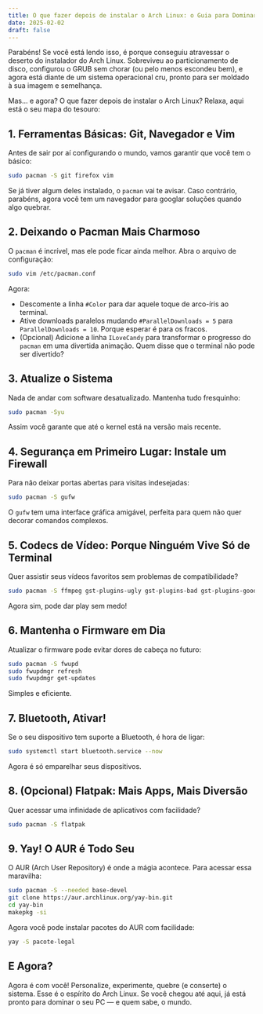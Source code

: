 ```yaml
---
title: O que fazer depois de instalar o Arch Linux: o Guia para Dominar o Universo (ou pelo menos o seu PC)
date: 2025-02-02
draft: false
---
```


Parabéns! Se você está lendo isso, é porque conseguiu atravessar o deserto do instalador do Arch Linux. Sobreviveu ao particionamento de disco, configurou o GRUB sem chorar (ou pelo menos escondeu bem), e agora está diante de um sistema operacional cru, pronto para ser moldado à sua imagem e semelhança.

Mas... e agora? O que fazer depois de instalar o Arch Linux? Relaxa, aqui está o seu mapa do tesouro:

## 1. Ferramentas Básicas: Git, Navegador e Vim

Antes de sair por aí configurando o mundo, vamos garantir que você tem o básico:

```bash
sudo pacman -S git firefox vim
```

Se já tiver algum deles instalado, o `pacman` vai te avisar. Caso contrário, parabéns, agora você tem um navegador para googlar soluções quando algo quebrar.

## 2. Deixando o Pacman Mais Charmoso

O `pacman` é incrível, mas ele pode ficar ainda melhor. Abra o arquivo de configuração:

```bash
sudo vim /etc/pacman.conf
```

Agora:

- Descomente a linha `#Color` para dar aquele toque de arco-íris ao terminal.
- Ative downloads paralelos mudando `#ParallelDownloads = 5` para `ParallelDownloads = 10`. Porque esperar é para os fracos.
- (Opcional) Adicione a linha `ILoveCandy` para transformar o progresso do `pacman` em uma divertida animação. Quem disse que o terminal não pode ser divertido?

## 3. Atualize o Sistema

Nada de andar com software desatualizado. Mantenha tudo fresquinho:

```bash
sudo pacman -Syu
```

Assim você garante que até o kernel está na versão mais recente.

## 4. Segurança em Primeiro Lugar: Instale um Firewall

Para não deixar portas abertas para visitas indesejadas:

```bash
sudo pacman -S gufw
```

O `gufw` tem uma interface gráfica amigável, perfeita para quem não quer decorar comandos complexos.

## 5. Codecs de Vídeo: Porque Ninguém Vive Só de Terminal

Quer assistir seus vídeos favoritos sem problemas de compatibilidade?

```bash
sudo pacman -S ffmpeg gst-plugins-ugly gst-plugins-bad gst-plugins-good gst-plugins-base gst-libav gstreamer
```

Agora sim, pode dar play sem medo!

## 6. Mantenha o Firmware em Dia

Atualizar o firmware pode evitar dores de cabeça no futuro:

```bash
sudo pacman -S fwupd
sudo fwupdmgr refresh
sudo fwupdmgr get-updates
```

Simples e eficiente.

## 7. Bluetooth, Ativar!

Se o seu dispositivo tem suporte a Bluetooth, é hora de ligar:

```bash
sudo systemctl start bluetooth.service --now
```

Agora é só emparelhar seus dispositivos.

## 8. (Opcional) Flatpak: Mais Apps, Mais Diversão

Quer acessar uma infinidade de aplicativos com facilidade?

```bash
sudo pacman -S flatpak
```

## 9. Yay! O AUR é Todo Seu

O AUR (Arch User Repository) é onde a mágia acontece. Para acessar essa maravilha:

```bash
sudo pacman -S --needed base-devel
git clone https://aur.archlinux.org/yay-bin.git
cd yay-bin
makepkg -si
```

Agora você pode instalar pacotes do AUR com facilidade:

```bash
yay -S pacote-legal
```

## E Agora?

Agora é com você! Personalize, experimente, quebre (e conserte) o sistema. Esse é o espírito do Arch Linux. Se você chegou até aqui, já está pronto para dominar o seu PC — e quem sabe, o mundo.
